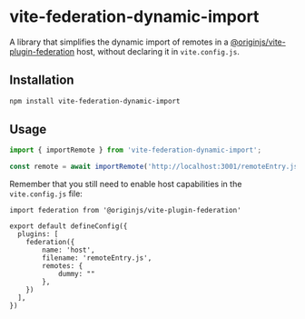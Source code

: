# vite-federation-dynamic-import

A library that simplifies the dynamic import of remotes in a [@originjs/vite-plugin-federation](https://github.com/originjs/vite-plugin-federation) host, without declaring it in `vite.config.js`.

## Installation

```sh
npm install vite-federation-dynamic-import
```

## Usage

```js
import { importRemote } from 'vite-federation-dynamic-import';

const remote = await importRemote('http://localhost:3001/remoteEntry.js');
```


Remember that you still need to enable host capabilities in the `vite.config.js` file:

```js:highlight={8,10}
import federation from '@originjs/vite-plugin-federation'

export default defineConfig({
  plugins: [
    federation({
        name: 'host',
        filename: 'remoteEntry.js',
        remotes: {
            dummy: ""
        },
    })
  ],
})
```